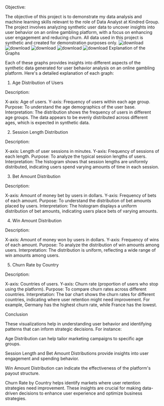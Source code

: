 Objective:

The objective of this project is to demonstrate my data analysis and machine learning skills relevant to the role of Data Analyst at Kindred Group. The project involves analyzing synthetic user data to uncover insights into user behavior on an online gambling platform, with a focus on enhancing user engagement and reducing churn. All data used in this project is synthetic and created for demonstration purposes only.
![download](https://github.com/danilablagorodniy37/User-Behavior-Analysis-for-Kindred-Group/assets/74470460/3b5c79bc-7207-4748-8601-e429b0432b37)
![download](https://github.com/danilablagorodniy37/User-Behavior-Analysis-for-Kindred-Group/assets/74470460/01701ca4-ef55-4176-9e2c-a23041763226)
![download](https://github.com/danilablagorodniy37/User-Behavior-Analysis-for-Kindred-Group/assets/74470460/5984e8f8-53e2-49a1-b56d-71aafae54f8c)
![download](https://github.com/danilablagorodniy37/User-Behavior-Analysis-for-Kindred-Group/assets/74470460/d1398c00-1ebd-4416-bcaf-4a11c336907b)
![download](https://github.com/danilablagorodniy37/User-Behavior-Analysis-for-Kindred-Group/assets/74470460/a3e35332-0309-4e86-8177-43a9fe04cd8e)
Explanation of the Graphs

Each of these graphs provides insights into different aspects of the synthetic data generated for user behavior analysis on an online gambling platform. Here's a detailed explanation of each graph:

1. Age Distribution of Users

Description:

X-axis: Age of users. Y-axis: Frequency of users within each age group. Purpose: To understand the age demographics of the user base. Interpretation: The distribution shows the frequency of users in different age groups. The data appears to be evenly distributed across different ages, which is expected in synthetic data.

2. Session Length Distribution

Description:

X-axis: Length of user sessions in minutes. Y-axis: Frequency of sessions of each length. Purpose: To analyze the typical session lengths of users. Interpretation: The histogram shows that session lengths are uniformly distributed, indicating users spend varying amounts of time in each session.

3. Bet Amount Distribution

Description:

X-axis: Amount of money bet by users in dollars. Y-axis: Frequency of bets of each amount. Purpose: To understand the distribution of bet amounts placed by users. Interpretation: The histogram displays a uniform distribution of bet amounts, indicating users place bets of varying amounts.

4. Win Amount Distribution

Description:

X-axis: Amount of money won by users in dollars. Y-axis: Frequency of wins of each amount. Purpose: To analyze the distribution of win amounts among users. Interpretation: The distribution is uniform, reflecting a wide range of win amounts among users.

5. Churn Rate by Country

Description:

X-axis: Countries of users. Y-axis: Churn rate (proportion of users who stop using the platform). Purpose: To compare churn rates across different countries. Interpretation: The bar chart shows the churn rates for different countries, indicating where user retention might need improvement. For example, Germany has the highest churn rate, while France has the lowest.

Conclusion

These visualizations help in understanding user behavior and identifying patterns that can inform strategic decisions. For instance:

Age Distribution can help tailor marketing campaigns to specific age groups.

Session Length and Bet Amount Distributions provide insights into user engagement and spending behavior.

Win Amount Distribution can indicate the effectiveness of the platform's payout structure.

Churn Rate by Country helps identify markets where user retention strategies need improvement. These insights are crucial for making data-driven decisions to enhance user experience and optimize business strategies.
